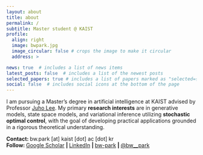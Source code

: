 ```yaml
---
layout: about
title: about
permalink: /
subtitle: Master student @ KAIST
profile:
  align: right
  image: bwpark.jpg
  image_circular: false # crops the image to make it circular
  address: >

news: true  # includes a list of news items
latest_posts: false  # includes a list of the newest posts
selected_papers: true # includes a list of papers marked as "selected={true}"
social: false  # includes social icons at the bottom of the page 
---
```


I am pursuing a Master’s degree in artificial intelligence at KAIST advised by Professor [Juho Lee](https://juho-lee.github.io/). My primary **research interests** are in generative models, state space models, and variational inference utilizing **stochastic optimal control**, with the goal of developing practical applications grounded in a rigorous theoretical understanding.

<strong>Contact: </strong>
      bw.park [at] kaist [dot] ac [dot] kr
<br>
<strong>Follow: </strong>
      <a href="https://scholar.google.com/citations?user=MWCPYLMAAAAJ&hl" target="_blank" title="Google Scholar"><i class="ai ai-google-scholar"></i> Google Scholar</a>
      <strong> | </strong>
      <a href="https://www.linkedin.com/in/byoungwoo-park-a418391a9/" target="_blank" title="LinkedIn"><i class="fab fa-linkedin"></i> LinkedIn</a>
      <strong> | </strong>
      <a href="https://github.com/bw-park" target="_blank" title="GitHub"><i class="fab fa-github"></i> bw-park</a>
      <strong> | </strong>
      <a href="https://x.com/bw__park" target="_blank" title="GitHub"><i class="fab fa-x-twitter"></i> @bw__park</a>
<br><br>